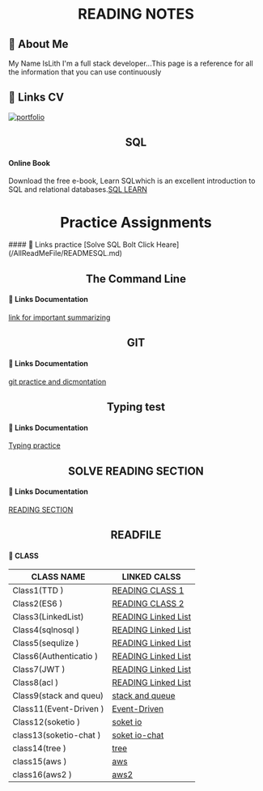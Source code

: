 
<h1 align="center" > READING NOTES</h1>


## 🚀 About Me
My Name IsLith I'm a full stack developer...This page is a reference for all the information that you can use continuously

## 🔗 Links CV
[![portfolio](https://img.shields.io/badge/my_portfolio-000?style=for-the-badge&logo=ko-fi&logoColor=white)](https://drive.google.com/file/d/1obXKKYBrx2MIDWInAsFM8C6lgY-ljPQl/view?usp=sharing)



<h2 align="center">SQL</h2>

#### Online Book

Download the free e-book, Learn SQLwhich is an excellent introduction to SQL and relational databases.[SQL LEARN](https://landing.chartio.com/download-learn-sql)


 <h1 align="center">Practice Assignments</h1>
#### 🔗 Links practice
[Solve  SQL Bolt Click Heare](/AllReadMeFile/READMESQL.md)

<h2 align="center"> The Command Line </h2>

#### 🔗 Links Documentation

[link for important summarizing ](./AllReadMeFile/READMETheCommandLine.md)
<h2 align="center">GIT </h2>


#### 🔗 Links Documentation

[git practice and dicmontation ](./AllReadMeFile/READMEGIT.md)

<h2 align="center">Typing test </h2>


#### 🔗 Links Documentation

[Typing practice ](./AllReadMeFile/READMETYPING.md)

<h2 align="center">SOLVE READING SECTION</h2>


#### 🔗 Links Documentation

[READING SECTION ](./AllReadMeFile/READMETYPING.md)


<h2 align="center">READFILE</h2>

#### 🔗 CLASS 

 
| CLASS NAME            |                  LINKED CALSS                             |
| --------------------- | -------------------------------------------------------   |
| Class1(TTD )          | [READING CLASS 1 ](./classes/READMECLASS1.md)             |
| Class2(ES6 )          | [READING CLASS 2 ](./classes/READMECLASS2.md)             |
| Class3(LinkedList)    | [READING Linked List ](./classes/READMECLASS3.md)         | 
| Class4(sqlnosql  )    | [READING Linked List ](./classes/CLASS4/READMECLASS4.md)  |
| Class5(sequlize  )    | [READING Linked List ](./classes/CLASS5/READMECLASS5.md)  |
| Class6(Authenticatio )| [READING Linked List ](./classes/class6/READMEAuthentication.md)  |
| Class7(JWT  )         | [READING Linked List ](./classes/CLASS7/README7.md)       |
| Class8(acl  )         | [READING Linked List ](./classes/class8/README8.md)       |
| Class9(stack and queu)| [stack and queue ](./classes/class%208/README.md)         |
| Class11(Event-Driven )| [Event-Driven ](./classes/class11/READMEC.md)             |
| Class12(soketio )     | [soket io ](./classes/class12/README.md)                  |
| class13(soketio-chat )| [soket io-chat ](./classes/READMECLASS13.md)              |
| class14(tree )        | [tree ](./classes/tree/README.md)                         |
| class15(aws )         | [aws ](./classes/aws/README.md)                           |
| class16(aws2 )         | [aws2 ](./classes/aws2/README.md)                        |









